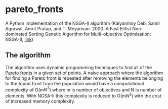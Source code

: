 # pareto_fronts
A Python implementation of the NSGA-II algorithm (Kalyanmoy Deb, Samir Agrawal, Amrit Pratap, and T. Meyarivan. 2000. A Fast Elitist Non-dominated Sorting Genetic Algorithm for Multi-objective Optimisation: NSGA-II, [link](https://pdfs.semanticscholar.org/59a3/fea1f38c5dd661cc5bfec50add2c2f881454.pdf))

## The algorithm
The algorithm uses dynamic programming techniques to find all of the [Pareto fronts](https://en.wikipedia.org/wiki/Pareto_efficiency#Use_in_engineering_and_economics) in a given set of points. A naive approach where the algorithm for finding a Pareto front is repeated after removing the elements belonging to the found front from the population would have a computational complexity of O(m$N^3$) where m is number of objectives and N is number of elements. With NGSA-II this complexity is reduced to O(m$N^2$) with the cost of increased memory complexity.
